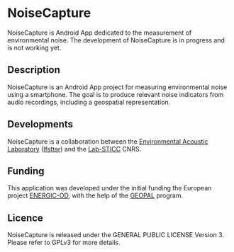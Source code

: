 # NoiseCapture
NoiseCapture is Android App dedicated to the measurement of environmental noise.
The development of NoiseCapture is in progress and is not working yet.

## Description
NoiseCapture is an Android App project for measuring environmental noise using a smartphone. The goal is to produce relevant noise indicators from audio recordings, including a geospatial representation.

## Developments
NoiseCapture is a collaboration between the [Environmental Acoustic Laboratory](http://www.lae.ifsttar.fr/en/) ([Ifsttar](http://www.ifsttar.fr)) and the [Lab-STICC](http://www.lab-sticc.fr/) CNRS.

## Funding
This application was developed under the initial funding the European project [ENERGIC-OD](http://www.energic-od.eu/), with the help of the [GEOPAL](http://www.geopal.org/accueil) program.

## Licence
NoiseCapture is released under the GENERAL PUBLIC LICENSE Version 3. Please refer to GPLv3 for more details.

